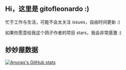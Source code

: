 ## Hi，这里是 gitofleonardo :)

忙于工作与生活，可能不会太关注 issues，自由时间更新 :)

如果你愿意给我这个鸽子作者的项目 stars，我会非常感激 :)

## 妙妙屋数据

[![Anurag's GitHub stats](https://github-readme-stats.vercel.app/api?username=gitofleonardo&theme=dark)](https://github.com/anuraghazra/github-readme-stats)
